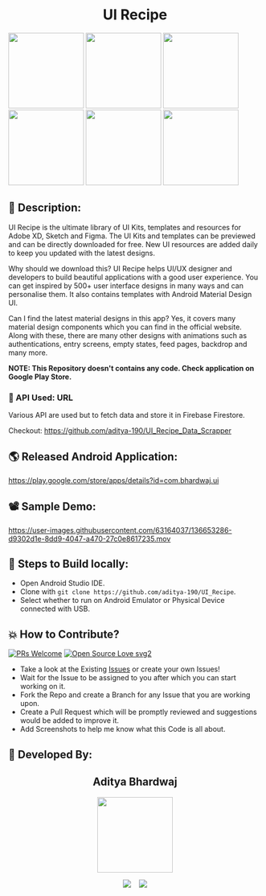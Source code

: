 <h1 align="center">UI Recipe</h1>

<p float="left">
  <img src="https://user-images.githubusercontent.com/63164037/136653285-0ef316c8-ac77-4046-a562-9e5afe79c5ca.png" width="150"/>
  <img src="https://user-images.githubusercontent.com/63164037/136653334-072f439b-49c5-4a0f-a062-d69c7f3b2d79.png" width="150"/>
  <img src="https://user-images.githubusercontent.com/63164037/136653335-3fc402f6-5ee6-476e-a8be-f6ddb58f30f7.png" width="150"/>
  <img src="https://user-images.githubusercontent.com/63164037/136653277-8e37412c-84e8-4e31-8b18-e97e21a73879.png" width="150"/>
  <img src="https://user-images.githubusercontent.com/63164037/136653280-c2c0f13c-43cb-4a0c-a6d8-0d7bbe0f49e2.png" width="150"/>
  <img src="https://user-images.githubusercontent.com/63164037/136653336-6efd9cad-71fa-4aa8-8abd-fbc79bb972cb.png" width="150"/>
</p>


## 📜 Description:
UI Recipe is the ultimate library of UI Kits, templates and resources for Adobe XD, Sketch and Figma.
The UI Kits and templates can be previewed and can be directly downloaded for free.
New UI resources are added daily to keep you updated with the latest designs.

Why should we download this?
UI Recipe helps UI/UX designer and developers to build beautiful applications with a good user experience. You can get inspired by 500+ user interface designs in many ways and can personalise them.
It also contains templates with Android Material Design UI.

Can I find the latest material designs in this app?
Yes, it covers many material design components which you can find in the official website. Along with these, there are many other designs with animations such as authentications, entry screens, empty states, feed pages, backdrop and many more.

**NOTE: This Repository doesn't contains any code. Check application on Google Play Store.**

### 🔗 API Used: URL
Various API are used but to fetch data and store it in Firebase Firestore.

Checkout: https://github.com/aditya-190/UI_Recipe_Data_Scrapper

## 🌎 Released Android Application:
https://play.google.com/store/apps/details?id=com.bhardwaj.ui

## 📽 Sample Demo:
https://user-images.githubusercontent.com/63164037/136653286-d9302d1e-8dd9-4047-a470-27c0e8617235.mov

## 🧪 Steps to Build locally:
- Open Android Studio IDE.
- Clone with `git clone https://github.com/aditya-190/UI_Recipe`.
- Select whether to run on Android Emulator or Physical Device connected with USB.

## 💥 How to Contribute?

[![PRs Welcome](https://img.shields.io/badge/PRs-welcome-brightgreen.svg?style=flat-square)](http://makeapullrequest.com)
[![Open Source Love svg2](https://badges.frapsoft.com/os/v2/open-source.svg?v=103)](https://github.com/ellerbrock/open-source-badges/) 

- Take a look at the Existing [Issues](https://github.com/aditya-190/UI_Recipe/issues) or create your own Issues!
- Wait for the Issue to be assigned to you after which you can start working on it.
- Fork the Repo and create a Branch for any Issue that you are working upon.
- Create a Pull Request which will be promptly reviewed and suggestions would be added to improve it.
- Add Screenshots to help me know what this Code is all about.

## 👦 Developed By:
<h2 align="center">Aditya Bhardwaj</h2>
<p align="center">
  <a href="https://github.com/aditya-190"><img src="https://avatars.githubusercontent.com/u/63164037?v=4" width=150px height=150px /></a> 
    
<p align="center">
  <a target="_blank"href="https://www.linkedin.com/in/adi-bhardwaj/"><img src="https://img.shields.io/badge/linkedin-%230077B5.svg?&style=for-the-badge&logo=linkedin&logoColor=white" /></a>&nbsp;&nbsp;&nbsp;
  <a href="mailto:aadi.bbhardwaj@gmail.com?subject=Hello%20Aditya,%20From%20Github"><img src="https://img.shields.io/badge/gmail-%23D14836.svg?&style=for-the-badge&logo=gmail&logoColor=white" /></a>
